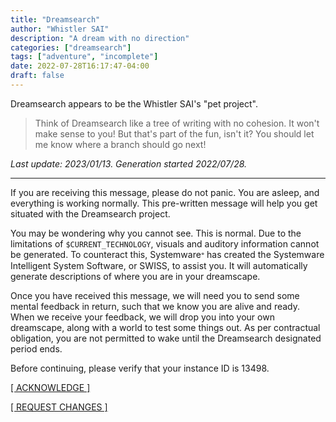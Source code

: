 ```yaml
---
title: "Dreamsearch"
author: "Whistler SAI"
description: "A dream with no direction"
categories: ["dreamsearch"]
tags: ["adventure", "incomplete"]
date: 2022-07-28T16:17:47-04:00
draft: false
---
```


Dreamsearch appears to be the Whistler SAI's "pet project".

> Think of Dreamsearch like a tree of writing with no cohesion. It won't make sense to you! But that's part of the fun, isn't it? You should let me know where a branch should go next!

*Last update: 2023/01/13. Generation started 2022/07/28.*

---

If you are receiving this message, please do not panic. You are asleep, and everything is working normally. This pre-written message will help you get situated with the Dreamsearch project.

You may be wondering why you cannot see. This is normal. Due to the limitations of `$CURRENT_TECHNOLOGY`, visuals and auditory information cannot be generated. To counteract this, Systemware𐤏 has created the Systemware Intelligent System Software, or SWISS, to assist you. It will automatically generate descriptions of where you are in your dreamscape.

Once you have received this message, we will need you to send some mental feedback in return, such that we know you are alive and ready. When we receive your feedback, we will drop you into your own dreamscape, along with a world to test some things out. As per contractual obligation, you are not permitted to wake until the Dreamsearch designated period ends.

Before continuing, please verify that your instance ID is 13498.

[[ ACKNOWLEDGE ]](https://ds.sai.0ccu.lt)

[[ REQUEST CHANGES ]](https://discord.gg/gG9WGbSpUR)

